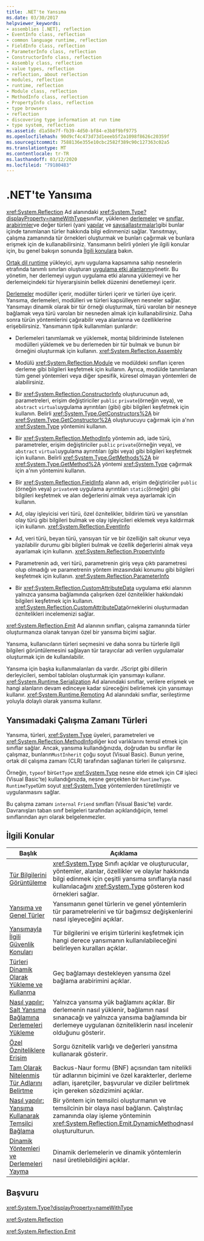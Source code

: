 ```yaml
---
title: .NET'te Yansıma
ms.date: 03/30/2017
helpviewer_keywords:
- assemblies [.NET], reflection
- EventInfo class, reflection
- common language runtime, reflection
- FieldInfo class, reflection
- ParameterInfo class, reflection
- ConstructorInfo class, reflection
- Assembly class, reflection
- value types, reflection
- reflection, about reflection
- modules, reflection
- runtime, reflection
- Module class, reflection
- MethodInfo class, reflection
- PropertyInfo class, reflection
- type browsers
- reflection
- discovering type information at run time
- type system, reflection
ms.assetid: d1a58e7f-fb39-4d50-bf84-e3b8f9bf9775
ms.openlocfilehash: 90d9cf4c473d73d1eeeb5f2a1098f8626c20359f
ms.sourcegitcommit: 7588136e355e10cbc2582f389c90c127363c02a5
ms.translationtype: MT
ms.contentlocale: tr-TR
ms.lasthandoff: 03/12/2020
ms.locfileid: "79180483"
---
```

# <a name="reflection-in-net"></a>.NET'te Yansıma

<xref:System.Reflection> Ad alanındaki <xref:System.Type?displayProperty=nameWithType>sınıflar, yüklenen [derlemeler](../../standard/assembly/index.md) ve [sınıflar,](../../standard/base-types/common-type-system.md#classes) [arabirimler](../../standard/base-types/common-type-system.md#interfaces)ve değer türleri (yani [yapılar](../../standard/base-types/common-type-system.md#structures) ve [sayısallaştırmalar)](../../standard/base-types/common-type-system.md#enumerations)gibi bunlar içinde tanımlanan türler hakkında bilgi edinmenizi sağlar. Yansıtmayı, çalışma zamanında tür örnekleri oluşturmak ve bunları çağırmak ve bunlara erişmek için de kullanabilirsiniz. Yansımanın belirli yönleri yle ilgili konular için, bu genel bakışın sonunda [İlgili konulara](#related_topics) bakın.
  
[Ortak dil runtime](../../standard/clr.md) yükleyici, aynı uygulama kapsamına sahip nesnelerin etrafında tanımlı sınırları oluşturan [uygulama etki alanlarını](../app-domains/application-domains.md)yönetir. Bu yönetim, her derlemeyi uygun uygulama etki alanına yüklemeyi ve her derlemeiçindeki tür hiyerarşisinin bellek düzenini denetlemeyi içerir.  
  
[Derlemeler](../app-domains/index.md) modüller içerir, modüller türleri içerir ve türleri üye içerir. Yansıma, derlemeleri, modülleri ve türleri kapsülleyen nesneler sağlar. Yansımayı dinamik olarak bir tür örneği oluşturmak, türü varolan bir nesneye bağlamak veya türü varolan bir nesneden almak için kullanabilirsiniz. Daha sonra türün yöntemlerini çağırabilir veya alanlarına ve özelliklerine erişebilirsiniz. Yansımanın tipik kullanımları şunlardır:  
  
- Derlemeleri tanımlamak ve yüklemek, montaj bildiriminde listelenen modülleri yüklemek ve bu derlemeden bir tür bulmak ve bunun bir örneğini oluşturmak için kullanın. <xref:System.Reflection.Assembly>  
  
- Modülü <xref:System.Reflection.Module> ve modüldeki sınıfları içeren derleme gibi bilgileri keşfetmek için kullanın. Ayrıca, modülde tanımlanan tüm genel yöntemleri veya diğer spesifik, küresel olmayan yöntemleri de alabilirsiniz.  
  
- Bir <xref:System.Reflection.ConstructorInfo> oluşturucunun adı, parametreleri, erişim değiştiriciler `public` `private`(örneğin veya), ve `abstract` `virtual`uygulama ayrıntıları (gibi) gibi bilgileri keşfetmek için kullanın. Belirli <xref:System.Type.GetConstructors%2A> bir <xref:System.Type.GetConstructor%2A> oluşturucuyu çağırmak için a'nın <xref:System.Type> yöntemini kullanın.  
  
- Bir <xref:System.Reflection.MethodInfo> yöntemin adı, iade türü, parametreler, erişim değiştiriciler `public` `private`(örneğin veya), ve `abstract` `virtual`uygulama ayrıntıları (gibi veya) gibi bilgileri keşfetmek için kullanın. Belirli <xref:System.Type.GetMethods%2A> bir <xref:System.Type.GetMethod%2A> yöntemi <xref:System.Type> çağırmak için a'nın yöntemini kullanın.  
  
- Bir <xref:System.Reflection.FieldInfo> alanın adı, erişim değiştiriciler `public` (örneğin veya) `private`ve uygulama ayrıntıları `static`(örneğin) gibi bilgileri keşfetmek ve alan değerlerini almak veya ayarlamak için kullanın.  
  
- Ad, olay işleyicisi veri türü, özel öznitelikler, bildirim türü ve yansıtılan olay türü gibi bilgileri bulmak ve olay işleyicileri eklemek veya kaldırmak için kullanın. <xref:System.Reflection.EventInfo>  
  
- Ad, veri türü, beyan türü, yansıyan tür ve bir özelliğin salt okunur veya yazılabilir durumu gibi bilgileri bulmak ve özellik değerlerini almak veya ayarlamak için kullanın. <xref:System.Reflection.PropertyInfo>  
  
- Parametrenin adı, veri türü, parametrenin giriş veya çıktı parametresi olup olmadığı ve parametrenin yöntem imzasındaki konumu gibi bilgileri keşfetmek için kullanın. <xref:System.Reflection.ParameterInfo>  
  
- Bir <xref:System.Reflection.CustomAttributeData> uygulama etki alanının yalnızca yansıma bağlamında çalışırken özel öznitelikler hakkındaki bilgileri keşfetmek için kullanın. <xref:System.Reflection.CustomAttributeData>örneklerini oluşturmadan öznitelikleri incelemenizi sağlar.  
  
<xref:System.Reflection.Emit> Ad alanının sınıfları, çalışma zamanında türler oluşturmanıza olanak tanıyan özel bir yansıma biçimi sağlar.  
  
Yansıma, kullanıcıların türleri seçmesini ve daha sonra bu türlerle ilgili bilgileri görüntülemesini sağlayan tür tarayıcılar adı verilen uygulamalar oluşturmak için de kullanılabilir.  
  
Yansıma için başka kullanımalanları da vardır. JScript gibi dillerin derleyicileri, sembol tabloları oluşturmak için yansımayı kullanır. <xref:System.Runtime.Serialization> Ad alanındaki sınıflar, verilere erişmek ve hangi alanların devam edinceye kadar süreceğini belirlemek için yansımayı kullanır. <xref:System.Runtime.Remoting> Ad alanındaki sınıflar, serileştirme yoluyla dolaylı olarak yansıma kullanır.  
  
## <a name="runtime-types-in-reflection"></a>Yansımadaki Çalışma Zamanı Türleri  
Yansıma, türleri, <xref:System.Type> üyeleri, parametreleri ve <xref:System.Reflection.MethodInfo>diğer kod varlıklarını temsil etmek için sınıflar sağlar. Ancak, yansıma kullandığınızda, doğrudan bu sınıflar ile çalışmaz, bunların`MustInherit` çoğu soyut (Visual Basic). Bunun yerine, ortak dil çalışma zamanı (CLR) tarafından sağlanan türleri ile çalışırsınız.  
  
Örneğin, `typeof` bir`GetType` <xref:System.Type> nesne elde etmek için C# işleci (Visual Basic'te) kullandığınızda, nesne gerçekten bir `RuntimeType`. `RuntimeType`tüm soyut <xref:System.Type> yöntemlerden türetilmiştir ve uygulanmasını sağlar.  
  
Bu çalışma zamanı `internal` `Friend` sınıfları (Visual Basic'te) vardır. Davranışları taban sınıf belgeleri tarafından açıklandığıiçin, temel sınıflarından ayrı olarak belgelenmezler.  
  
<a name="related_topics"></a>

## <a name="related-topics"></a>İlgili Konular  
  
|Başlık|Açıklama|  
|-----------|-----------------|  
|[Tür Bilgilerini Görüntüleme](viewing-type-information.md)|<xref:System.Type> Sınıfı açıklar ve oluşturucular, yöntemler, alanlar, özellikler ve olaylar hakkında bilgi edinmek için çeşitli yansıma sınıflarıyla nasıl kullanılacağını <xref:System.Type> gösteren kod örnekleri sağlar.|  
|[Yansıma ve Genel Türler](reflection-and-generic-types.md)|Yansımanın genel türlerin ve genel yöntemlerin tür parametrelerini ve tür bağımsız değişkenlerini nasıl işleyeceğini açıklar.|  
|[Yansımayla İlgili Güvenlik Konuları](security-considerations-for-reflection.md)|Tür bilgilerini ve erişim türlerini keşfetmek için hangi derece yansımanın kullanılabileceğini belirleyen kuralları açıklar.|  
|[Türleri Dinamik Olarak Yükleme ve Kullanma](dynamically-loading-and-using-types.md)|Geç bağlamayı destekleyen yansıma özel bağlama arabirimini açıklar.|  
|[Nasıl yapılır: Salt Yansıma Bağlamına Derlemeleri Yükleme](how-to-load-assemblies-into-the-reflection-only-context.md)|Yalnızca yansıma yük bağlamını açıklar. Bir derlemenin nasıl yüklenir, bağlamın nasıl sınanacağı ve yalnızca yansıma bağlamında bir derlemeye uygulanan özniteliklerin nasıl incelenir olduğunu gösterir.|  
|[Özel Özniteliklere Erişim](accessing-custom-attributes.md)|Sorgu öznitelik varlığı ve değerleri yansıtma kullanarak gösterir.|  
|[Tam Olarak Nitelenmiş Tür Adlarını Belirtme](specifying-fully-qualified-type-names.md)|Backus-Naur formu (BNF) açısından tam nitelikli tür adlarının biçimini ve özel karakterler, derleme adları, işaretçiler, başvurular ve diziler belirtmek için gereken sözdizimini açıklar.|  
|[Nasıl yapılır: Yansıma Kullanarak Temsilci Bağlama](how-to-hook-up-a-delegate-using-reflection.md)|Bir yöntem için temsilci oluşturmanın ve temsilcinin bir olaya nasıl bağlanın. Çalıştırılaç zamanında olay işleme yönteminin <xref:System.Reflection.Emit.DynamicMethod>nasıl oluşturulturun.|  
|[Dinamik Yöntemleri ve Derlemeleri Yayma](emitting-dynamic-methods-and-assemblies.md)|Dinamik derlemelerin ve dinamik yöntemlerin nasıl üretilebildiğini açıklar.|  
  
## <a name="reference"></a>Başvuru  

<xref:System.Type?displayProperty=nameWithType>  
  
<xref:System.Reflection>  
  
<xref:System.Reflection.Emit>  
